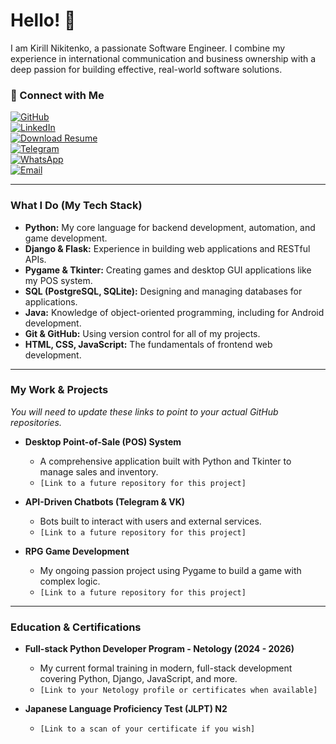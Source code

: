 # Hello! 👋

I am Kirill Nikitenko, a passionate Software Engineer. I combine my experience in international communication and business ownership with a deep passion for building effective, real-world software solutions.

### 🤝 Connect with Me

<a href="https://github.com/Kirill-dev01" target="_blank"><img src="https://img.shields.io/badge/GitHub-181717?style=for-the-badge&logo=github&logoColor=white" alt="GitHub"/></a>
<br>
<a href="https://www.linkedin.com/in/[your-linkedin-profile](https://www.linkedin.com/in/kirill-nikitenko-8b600a375/)" target="_blank"><img src="https://img.shields.io/badge/LinkedIn-0077B5?style=for-the-badge&logo=linkedin&logoColor=white" alt="LinkedIn"/></a>
<br>
<a href="https://github.com/Kirill-se/resume/raw/main/Kirill_Nikitenko_Resume.pdf" target="_blank"><img src="https://img.shields.io/badge/My_Resume_(CV)-33A6B5?style=for-the-badge&logo=googledocs&logoColor=white" alt="Download Resume"/></a>
<br>
<a href="https://t.me/[your_telegram_username](https://t.me/KirillNikitenko89)" target="_blank"><img src="https://img.shields.io/badge/Telegram-26A5E4?style=for-the-badge&logo=telegram&logoColor=white" alt="Telegram"/></a>
<br>
<a href="https://wa.me/66635858122" target="_blank"><img src="https://img.shields.io/badge/WhatsApp-25D366?style=for-the-badge&logo=whatsapp&logoColor=white" alt="WhatsApp"/></a>
<br>
<a href="mailto:kirillnam2201@gamil.com"><img src="https://img.shields.io/badge/Email_Me-D14836?style=for-the-badge&logo=gmail&logoColor=white" alt="Email"/></a>

---

### What I Do (My Tech Stack)

* **Python:** My core language for backend development, automation, and game development.
* **Django & Flask:** Experience in building web applications and RESTful APIs.
* **Pygame & Tkinter:** Creating games and desktop GUI applications like my POS system.
* **SQL (PostgreSQL, SQLite):** Designing and managing databases for applications.
* **Java:** Knowledge of object-oriented programming, including for Android development.
* **Git & GitHub:** Using version control for all of my projects.
* **HTML, CSS, JavaScript:** The fundamentals of frontend web development.

---

### My Work & Projects

*You will need to update these links to point to your actual GitHub repositories.*

* **Desktop Point-of-Sale (POS) System**
  * A comprehensive application built with Python and Tkinter to manage sales and inventory.
  * `[Link to a future repository for this project]`

* **API-Driven Chatbots (Telegram & VK)**
  * Bots built to interact with users and external services.
  * `[Link to a future repository for this project]`

* **RPG Game Development**
  * My ongoing passion project using Pygame to build a game with complex logic.
  * `[Link to a future repository for this project]`

---

### Education & Certifications

* **Full-stack Python Developer Program - Netology (2024 - 2026)**
  * My current formal training in modern, full-stack development covering Python, Django, JavaScript, and more.
  * `[Link to your Netology profile or certificates when available]`

* **Japanese Language Proficiency Test (JLPT) N2**
  * `[Link to a scan of your certificate if you wish]`
